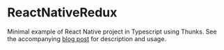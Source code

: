 # ReactNativeRedux
Minimal example of React Native project in Typescript using Thunks. See the accompanying [blog post](https://xabu.netlify.com/) for description and usage.
